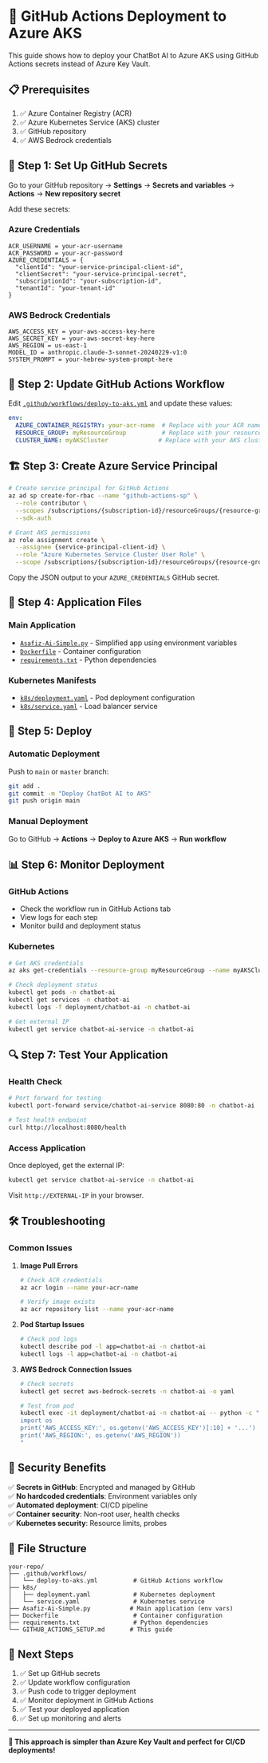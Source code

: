 # 🚀 GitHub Actions Deployment to Azure AKS

This guide shows how to deploy your ChatBot AI to Azure AKS using GitHub Actions secrets instead of Azure Key Vault.

## 📋 Prerequisites

1. ✅ Azure Container Registry (ACR)
2. ✅ Azure Kubernetes Service (AKS) cluster
3. ✅ GitHub repository
4. ✅ AWS Bedrock credentials

## 🔐 Step 1: Set Up GitHub Secrets

Go to your GitHub repository → **Settings** → **Secrets and variables** → **Actions** → **New repository secret**

Add these secrets:

### Azure Credentials
```
ACR_USERNAME = your-acr-username
ACR_PASSWORD = your-acr-password
AZURE_CREDENTIALS = {
  "clientId": "your-service-principal-client-id",
  "clientSecret": "your-service-principal-secret",
  "subscriptionId": "your-subscription-id",
  "tenantId": "your-tenant-id"
}
```

### AWS Bedrock Credentials
```
AWS_ACCESS_KEY = your-aws-access-key-here
AWS_SECRET_KEY = your-aws-secret-key-here
AWS_REGION = us-east-1
MODEL_ID = anthropic.claude-3-sonnet-20240229-v1:0
SYSTEM_PROMPT = your-hebrew-system-prompt-here
```

## 🔧 Step 2: Update GitHub Actions Workflow

Edit [`.github/workflows/deploy-to-aks.yml`](.github/workflows/deploy-to-aks.yml) and update these values:

```yaml
env:
  AZURE_CONTAINER_REGISTRY: your-acr-name  # Replace with your ACR name
  RESOURCE_GROUP: myResourceGroup          # Replace with your resource group
  CLUSTER_NAME: myAKSCluster              # Replace with your AKS cluster name.,
```

## 🏗️ Step 3: Create Azure Service Principal

```bash
# Create service principal for GitHub Actions
az ad sp create-for-rbac --name "github-actions-sp" \
  --role contributor \
  --scopes /subscriptions/{subscription-id}/resourceGroups/{resource-group} \
  --sdk-auth

# Grant AKS permissions
az role assignment create \
  --assignee {service-principal-client-id} \
  --role "Azure Kubernetes Service Cluster User Role" \
  --scope /subscriptions/{subscription-id}/resourceGroups/{resource-group}/providers/Microsoft.ContainerService/managedClusters/{aks-cluster-name}
```

Copy the JSON output to your `AZURE_CREDENTIALS` GitHub secret.

## 🐳 Step 4: Application Files

### Main Application
- [`Asafiz-Ai-Simple.py`](Asafiz-Ai-Simple.py) - Simplified app using environment variables
- [`Dockerfile`](Dockerfile) - Container configuration
- [`requirements.txt`](requirements.txt) - Python dependencies

### Kubernetes Manifests
- [`k8s/deployment.yaml`](k8s/deployment.yaml) - Pod deployment configuration
- [`k8s/service.yaml`](k8s/service.yaml) - Load balancer service

## 🚀 Step 5: Deploy

### Automatic Deployment
Push to `main` or `master` branch:
```bash
git add .
git commit -m "Deploy ChatBot AI to AKS"
git push origin main
```

### Manual Deployment
Go to GitHub → **Actions** → **Deploy to Azure AKS** → **Run workflow**

## 📊 Step 6: Monitor Deployment

### GitHub Actions
- Check the workflow run in GitHub Actions tab
- View logs for each step
- Monitor build and deployment status

### Kubernetes
```bash
# Get AKS credentials
az aks get-credentials --resource-group myResourceGroup --name myAKSCluster

# Check deployment status
kubectl get pods -n chatbot-ai
kubectl get services -n chatbot-ai
kubectl logs -f deployment/chatbot-ai -n chatbot-ai

# Get external IP
kubectl get service chatbot-ai-service -n chatbot-ai
```

## 🔍 Step 7: Test Your Application

### Health Check
```bash
# Port forward for testing
kubectl port-forward service/chatbot-ai-service 8080:80 -n chatbot-ai

# Test health endpoint
curl http://localhost:8080/health
```

### Access Application
Once deployed, get the external IP:
```bash
kubectl get service chatbot-ai-service -n chatbot-ai
```

Visit `http://EXTERNAL-IP` in your browser.

## 🛠️ Troubleshooting

### Common Issues

1. **Image Pull Errors**
   ```bash
   # Check ACR credentials
   az acr login --name your-acr-name
   
   # Verify image exists
   az acr repository list --name your-acr-name
   ```

2. **Pod Startup Issues**
   ```bash
   # Check pod logs
   kubectl describe pod -l app=chatbot-ai -n chatbot-ai
   kubectl logs -l app=chatbot-ai -n chatbot-ai
   ```

3. **AWS Bedrock Connection Issues**
   ```bash
   # Check secrets
   kubectl get secret aws-bedrock-secrets -n chatbot-ai -o yaml
   
   # Test from pod
   kubectl exec -it deployment/chatbot-ai -n chatbot-ai -- python -c "
   import os
   print('AWS_ACCESS_KEY:', os.getenv('AWS_ACCESS_KEY')[:10] + '...')
   print('AWS_REGION:', os.getenv('AWS_REGION'))
   "
   ```

## 🔐 Security Benefits

✅ **Secrets in GitHub**: Encrypted and managed by GitHub  
✅ **No hardcoded credentials**: Environment variables only  
✅ **Automated deployment**: CI/CD pipeline  
✅ **Container security**: Non-root user, health checks  
✅ **Kubernetes security**: Resource limits, probes  

## 📁 File Structure

```
your-repo/
├── .github/workflows/
│   └── deploy-to-aks.yml          # GitHub Actions workflow
├── k8s/
│   ├── deployment.yaml            # Kubernetes deployment
│   └── service.yaml               # Kubernetes service
├── Asafiz-Ai-Simple.py           # Main application (env vars)
├── Dockerfile                     # Container configuration
├── requirements.txt               # Python dependencies
└── GITHUB_ACTIONS_SETUP.md       # This guide
```

## 🎯 Next Steps

1. ✅ Set up GitHub secrets
2. ✅ Update workflow configuration
3. ✅ Push code to trigger deployment
4. ✅ Monitor deployment in GitHub Actions
5. ✅ Test your deployed application
6. ✅ Set up monitoring and alerts

---

**🚀 This approach is simpler than Azure Key Vault and perfect for CI/CD deployments!**